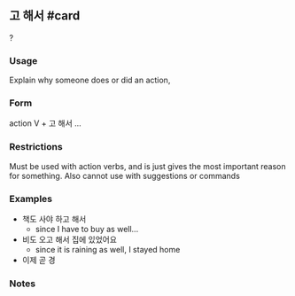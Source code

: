 ## 고 해서 #card
?
### Usage
Explain why someone does or did an action,
### Form
action V + 고 해서 ...
### Restrictions
Must be used with action verbs, and is just gives the most important reason for something.
Also cannot use with suggestions or commands
### Examples
* 책도 사야 하고 해서
	* since I have to buy as well...
* 비도 오고 해서 집에 있었어요
	* since it is raining as well, I stayed home
* 이제 곧 경
### Notes
